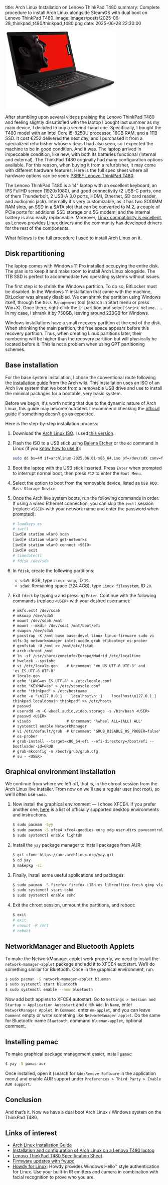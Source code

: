 title: Arch Linux Installation on Lenovo ThinkPad T480
summary: Complete procedure to install Arch Linux alongside SteamOS with dual boot on Lenovo ThinkPad T480.
image: images/posts/2025-06-28_thinkpad_t480/thinkpad_t480.png
date: 2025-06-28 22:30:00

![Lenovo ThinkPad T480 with Arch Linux](images/posts/2025-06-28_thinkpad_t480/thinkpad_t480.png)

After stumbling upon several videos praising the Lenovo ThinkPad T480 and feeling slightly dissatisfied with the laptop I bought last summer as my main device, I decided to buy a second-hand one. Specifically, I bought the T480 model with an Intel Core i5-8250U processor, 16GB RAM, and a 1TB SSD. It cost €252 delivered the next day, and I purchased it from a specialized refurbisher whose videos I had also seen, so I expected the machine to be in good condition. And it was. The laptop arrived in impeccable condition, like new, with both its batteries functional (internal and external). The ThinkPad T480 originally had many configuration options available. For this reason, when buying it from a refurbisher, it may come with different hardware features. Here is the full spec sheet where all hardware options can be seen: [PSREF Lenovo ThinkPad T480](https://psref.lenovo.com/syspool/Sys/PDF/ThinkPad/ThinkPad_T480/ThinkPad_T480_Spec.PDF).

The Lenovo ThinkPad T480 is a 14" laptop with an excellent keyboard, an IPS FullHD screen (1920x1080), and good connectivity (2 USB-C ports, one of them Thunderbolt, 2 USB-A 3.0 ports, HDMI, Ethernet, SD card reader, and audio/mic jack). Internally it's very customizable, as it has two SODIMM RAM slots, an SSD in a SATA slot that can be converted to M.2, a couple of PCIe ports for additional SSD storage or a 5G modem, and the internal battery is also easily replaceable. Moreover, [Linux compatibility is excellent](https://wiki.archlinux.org/title/Lenovo_ThinkPad_T480), as Lenovo provides Linux drivers and the community has developed drivers for the rest of the components.

What follows is the full procedure I used to install Arch Linux on it.

## Disk repartitioning

The laptop comes with Windows 11 Pro installed occupying the entire disk. The plan is to keep it and make room to install Arch Linux alongside. The 1TB SSD is perfect to accommodate two operating systems without issues.

The first step is to shrink the Windows partition. To do so, BitLocker must be disabled. In the Windows 11 installation that came with the machine, BitLocker was already disabled. We can shrink the partition using Windows itself, through the `Disk Management` tool (search in Start menu or press Win+X). Once there, right-click the `C:` partition and select `Shrink Volume...`. In my case, I shrank it by 750GB, leaving around 220GB for Windows.

Windows installations have a small recovery partition at the end of the disk. When shrinking the main partition, the free space appears before this recovery partition. Thus, when creating Linux partitions later, their numbering will be higher than the recovery partition but will physically be located before it. This is not a problem when using GPT partitioning schemes.

## Base installation

For the base system installation, I chose the conventional route following the [installation guide](https://wiki.archlinux.org/title/Installation_guide) from the Arch wiki. This installation uses an ISO of an Arch live system that we boot from a removable USB drive and use to install the minimal packages for a bootable, very basic system.

Before we begin, it's worth noting that due to the dynamic nature of Arch Linux, this guide may become outdated. I recommend checking the [official guide](https://wiki.archlinux.org/title/Installation_guide) if something doesn't go as expected.

Here is the step-by-step installation process:

1. Download the [Arch Linux ISO](https://archlinux.org/download/). I used [this version](https://ftp.rediris.es/mirror/archlinux/iso/2025.06.01/archlinux-2025.06.01-x86_64.iso).
2. Flash the ISO to a USB stick using [Balena Etcher](https://www.balena.io/etcher/) or the `dd` command in Linux (if you [know how to use it](sistemas/raspi.md#backup-de-la-sd-comprimiendo-al-vuelo)):

    ```bash
    sudo dd bs=4M if=archlinux-2025.06.01-x86_64.iso of=/dev/sdX conv=fsync oflag=direct status=progress
    ```

3. Boot the laptop with the USB stick inserted. Press `Enter` when prompted to interrupt normal boot, then press `F12` to enter the `Boot Menu`.
4. Select the option to boot from the removable device, listed as `USB HDD: Mass Storage Device`.
5. Once the Arch live system boots, run the following commands in order. If using a wired Ethernet connection, you can skip the `iwctl` session (replace `<SSID>` with your network name and enter the password when prompted):

    ```bash
    # loadkeys es
    # iwctl
    [iwd]# station wlan0 scan
    [iwd]# station wlan0 get-networks
    [iwd]# station wlan0 connect <SSID>
    [iwd]# exit
    # timedatectl
    # fdisk /dev/sda
    ```

6. In `fdisk`, create the following partitions:
    * `sda5`: 8GB, type `Linux swap`, ID `19`.
    * `sda6`: Remaining space (724.4GB), type `Linux filesystem`, ID `20`.

7. Exit `fdisk` by typing `w` and pressing `Enter`. Continue with the following commands (replace `<USER>` with your desired username):

    ```
    # mkfs.ext4 /dev/sda6
    # mkswap /dev/sda5
    # mount /dev/sda6 /mnt
    # mount --mkdir /dev/sda1 /mnt/boot/efi
    # swapon /dev/sda5
    # pacstrap -K /mnt base base-devel linux linux-firmware sudo vi ntfs-3g networkmanager intel-ucode grub efibootmgr os-prober
    # genfstab -U /mnt >> /mnt/etc/fstab
    # arch-chroot /mnt
    # ln -sf /usr/share/zoneinfo/Europe/Madrid /etc/localtime
    # hwclock --systohc
    # vi /etc/locale.gen    # Uncomment 'en_US.UTF-8 UTF-8' and 'es_ES.UTF-8 UTF-8'
    # locale-gen
    # echo "LANG=es_ES.UTF-8" > /etc/locale.conf
    # echo "KEYMAP=es" > /etc/vconsole.conf
    # echo "thinkpad" > /etc/hostname
    # echo -e "\n127.0.0.1    localhost\n::1    localhost\n127.0.1.1    thinkpad.localdomain thinkpad" >> /etc/hosts
    # passwd
    # useradd -m -G wheel,audio,video,storage -s /bin/bash <USER>
    # passwd <USER>
    # visudo                # Uncomment '%wheel ALL=(ALL) ALL'
    # systemctl enable NetworkManager
    # vi /etc/default/grub  # Uncomment 'GRUB_DISABLE_OS_PROBER=false'
    # os-prober
    # grub-install --target=x86_64-efi --efi-directory=/boot/efi --bootloader-id=GRUB
    # grub-mkconfig -o /boot/grub/grub.cfg
    # su - <USER>
    ```

## Graphical environment installation

We continue from where we left off, that is, in the chroot session from the Arch Linux live installer. From now on we'll use a regular user (not root), so we'll often use `sudo`.

1. Now install the graphical environment — I chose XFCE4. If you prefer another one, [here](https://wiki.archlinux.org/title/Desktop_environment#Officially_supported) is a list of officially supported desktop environments and instructions.

    ```bash
    $ sudo pacman -Syy
    $ sudo pacman -S xfce4 xfce4-goodies xorg xdg-user-dirs pavucontrol gvfs gvfs-smb thunar-archive-plugin unzip unrar lightdm lightdm-gtk-greeter lightdm-gtk-greeter-settings pipewire pipewire-pulse pipewire-alsa wireplumber git cmake
    $ sudo systemctl enable lightdm
    ```

2. Install the `yay` package manager to install packages from AUR:

    ```bash
    $ git clone https://aur.archlinux.org/yay.git
    $ cd yay
    $ makepkg -si
    ```

3. Finally, install some useful applications and packages:

    ```bash
    $ sudo pacman -S firefox firefox-i18n-es libreoffice-fresh gimp vlc usbutils htop btop openssh man-pages-es xdg-user-dirs-gtk alsa-utils network-manager-applet blueman fwupd gparted terminator vlc gimp shutter audacity openshot ghex net-tools sshuttle
    $ sudo systemctl start sshd
    $ sudo systemctl enable sshd
    ```

4. Exit the chroot session, unmount the partitions, and reboot:

    ```bash
    $ exit
    # exit
    # umount -R /mnt
    # reboot
    ```

## NetworkManager and Bluetooth Applets

To make the NetworkManager applet work properly, we need to install the `network-manager-applet` package and add it to XFCE4 autostart. We’ll do something similar for Bluetooth. Once in the graphical environment, run:

```bash
$ sudo pacman -S network-manager-applet blueman
$ sudo systemctl start bluetooth
$ sudo systemctl enable --now bluetooth
```

Now add both applets to XFCE4 autostart. Go to `Settings > Session and Startup > Application Autostart` and click `Add`. In `Name`, enter `NetworkManager Applet`, in `Command`, enter `nm-applet`, and you can leave `Comment` empty or write something like `NetworkManager applet`. Do the same for Bluetooth: name `Bluetooth`, command `blueman-applet`, optional comment.

## Installing pamac

To make graphical package management easier, install `pamac`:

```bash
$ yay -S pamac-aur
```

Once installed, open it (search for `Add/Remove Software` in the application menu) and enable AUR support under `Preferences > Third Party > Enable AUR support`.

## Conclusion

And that’s it. Now we have a dual boot Arch Linux / Windows system on the ThinkPad T480.

## Links of interest

* [Arch Linux Installation Guide](https://wiki.archlinux.org/title/Installation_guide)
* [Installation and configuration of Arch Linux on a Lenovo T480 laptop](https://wiki.archlinux.org/title/Lenovo_ThinkPad_T480)
* [Lenovo ThinkPad T480 Specification Sheet](https://psref.lenovo.com/syspool/Sys/PDF/ThinkPad/ThinkPad_T480/ThinkPad_T480_Spec.PDF)
* [Firmware updates with fwupd](https://wiki.archlinux.org/title/Fwupd)
* [Howdy for Linux](https://github.com/boltgolt/howdy): Howdy provides Windows Hello™ style authentication for Linux. Use your built-in IR emitters and camera in combination with facial recognition to prove who you are.